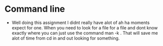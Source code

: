 # Command line

- Well doing this assignment I didnt really have alot of ah ha moments expect for one. When you need to look for a file for a file and dont know exactly
  where you can just use the command man -k <filename>. That will save me alot of time from cd in and out looking for something.
